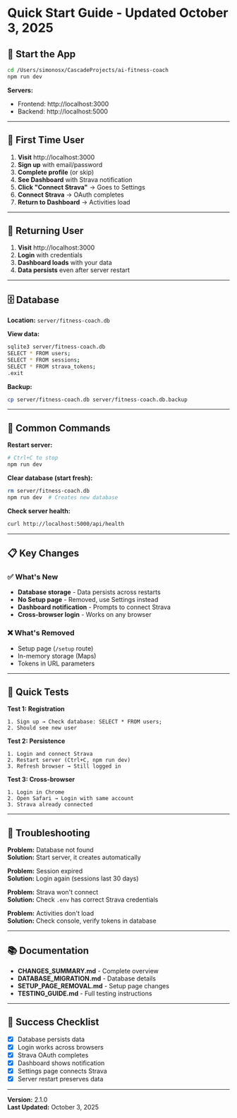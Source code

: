 # Quick Start Guide - Updated October 3, 2025

## 🚀 Start the App

```bash
cd /Users/simonosx/CascadeProjects/ai-fitness-coach
npm run dev
```

**Servers:**
- Frontend: http://localhost:3000
- Backend: http://localhost:5000

---

## 👤 First Time User

1. **Visit** http://localhost:3000
2. **Sign up** with email/password
3. **Complete profile** (or skip)
4. **See Dashboard** with Strava notification
5. **Click "Connect Strava"** → Goes to Settings
6. **Connect Strava** → OAuth completes
7. **Return to Dashboard** → Activities load

---

## 🔄 Returning User

1. **Visit** http://localhost:3000
2. **Login** with credentials
3. **Dashboard loads** with your data
4. **Data persists** even after server restart

---

## 🗄️ Database

**Location:** `server/fitness-coach.db`

**View data:**
```bash
sqlite3 server/fitness-coach.db
SELECT * FROM users;
SELECT * FROM sessions;
SELECT * FROM strava_tokens;
.exit
```

**Backup:**
```bash
cp server/fitness-coach.db server/fitness-coach.db.backup
```

---

## 🔧 Common Commands

**Restart server:**
```bash
# Ctrl+C to stop
npm run dev
```

**Clear database (start fresh):**
```bash
rm server/fitness-coach.db
npm run dev  # Creates new database
```

**Check server health:**
```bash
curl http://localhost:5000/api/health
```

---

## 📋 Key Changes

### ✅ What's New
- **Database storage** - Data persists across restarts
- **No Setup page** - Removed, use Settings instead
- **Dashboard notification** - Prompts to connect Strava
- **Cross-browser login** - Works on any browser

### ❌ What's Removed
- Setup page (`/setup` route)
- In-memory storage (Maps)
- Tokens in URL parameters

---

## 🎯 Quick Tests

**Test 1: Registration**
```
1. Sign up → Check database: SELECT * FROM users;
2. Should see new user
```

**Test 2: Persistence**
```
1. Login and connect Strava
2. Restart server (Ctrl+C, npm run dev)
3. Refresh browser → Still logged in
```

**Test 3: Cross-browser**
```
1. Login in Chrome
2. Open Safari → Login with same account
3. Strava already connected
```

---

## 🐛 Troubleshooting

**Problem:** Database not found  
**Solution:** Start server, it creates automatically

**Problem:** Session expired  
**Solution:** Login again (sessions last 30 days)

**Problem:** Strava won't connect  
**Solution:** Check `.env` has correct Strava credentials

**Problem:** Activities don't load  
**Solution:** Check console, verify tokens in database

---

## 📚 Documentation

- **CHANGES_SUMMARY.md** - Complete overview
- **DATABASE_MIGRATION.md** - Database details
- **SETUP_PAGE_REMOVAL.md** - Setup page changes
- **TESTING_GUIDE.md** - Full testing instructions

---

## 🎉 Success Checklist

- [x] Database persists data
- [x] Login works across browsers
- [x] Strava OAuth completes
- [x] Dashboard shows notification
- [x] Settings page connects Strava
- [x] Server restart preserves data

---

**Version:** 2.1.0  
**Last Updated:** October 3, 2025
